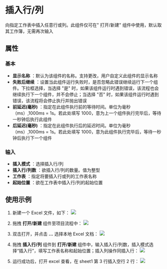 # 插入行/列

向指定工作表中插入任意行或列。此组件仅可在&quot; 打开/新建&quot; 组件中使用，默认取其工作簿，无需再次输入

## 属性

### 基本

- **显示名称** ：默认为该组件的名称。支持更改，用户自定义此组件的显示名称
- **失败后继续** ：设置当此组件运行失败时，是否忽略此错误继续运行下一个组件。下拉框选择，当选择 "是" 时，如果该组件运行时遇到错误，该流程也会继续执行下一个组件，并不会停止；当选择 "否" 时，如果该组件运行时遇到错误，该流程将会停止执行并抛出错误
- **前延迟(毫秒)** ：指定在此组件执行前的等待时间。单位为毫秒（ms）,1000ms = 1s。若此处填写 1000，意为上一个组件执行完毕后，等待一秒钟后执行此组件
- **后延迟(毫秒)** ：指定在此组件执行后的延迟时间。单位为毫秒（ms）,1000ms = 1s。若此处填写 1000，意为此组件执行完毕后，等待一秒钟后执行下一个组件

### 输入

- **插入模式** ：选择插入行/列
- **插入行/列数** ：欲插入行/列的数量。值为整型
- **工作表** ：指定将要插入行或列的工作表名称
- **起始位置** ：欲在工作表中插入行/列的起始位置

## 使用示例

1. 新建一个 Excel 文件，如下：
![](https://docimages.blob.core.chinacloudapi.cn/images/Activities/InsertRowOrColumn1.png)

2. 拖拽 **打开/新建** 组件至项目流程中：
![](https://docimages.blob.core.chinacloudapi.cn/images/Activities/OpenExcel1.png)

3. 双击打开，并点击 **...** 选择本地 Excel 文档：
![](https://docimages.blob.core.chinacloudapi.cn/images/Activities/OpenExcel2.png)

4. 拖拽 **插入行/列** 组件到 **打开/新建** 组件中，输入插入行/列数，插入模式选择“插入行”，填写工作表名称和起始位置；插入列操作同插入行：
![](https://docimages.blob.core.chinacloudapi.cn/images/Activities/InsertRowOrColumn2.png)

5. 运行成功后，打开 excel 查看，在 sheet1 第 3 行插入空行 2 行：
![](https://docimages.blob.core.chinacloudapi.cn/images/Activities/InsertRowOrColumn3.png)
